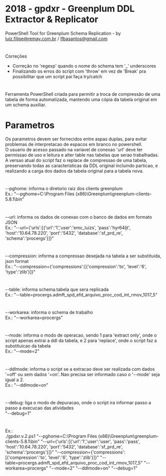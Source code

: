 # 2018 - gpdxr - Greenplum DDL Extractor & Replicator
PowerShell Tool for Greenplum Schema Replication - by luiz.filipe@remay.com.br / lfbasantos@gmail.com
#
Correções<br>
 - Correção no 'regexp' quando o nome do schema tem '_' underscores<br>
 - Finalizando os erros do script com 'throw' em vez de 'Break' pra possibilitar que um script pai faça try/catch<br>
#
Ferramenta PowerShell criada para permitir a troca de compressão de uma tabela de forma automatizada, mantendo uma cópia da tabela original em um schema auxiliar.
# Parametros
Os parametros devem ser fornecidos entre aspas duplas, para evitar problemas de interpretacao de espacos em branco no powershell.
<br>O usuario de acesso passado na variavel de conexao 'url' deve ter permissao de uso e leitura e alter table nas tabelas que serao trabalhadas.
<br>A versao atual do script faz o replace de compressao de uma tabela, preservando todas as caracteristicas da DDL original incluindo particao, e realizando a carga dos dados da tabela original para a tabela nova.
#
--pghome: informa o diretorio raiz dos clients greenplum
<br>Ex.: "--pghome=C:\Program Files (x86)\Greenplum\greenplum-clients-5.8.1\bin" 
#
--url: informa os dados de conexao com o banco de dados em formato JSON
<br>Ex.: "--url={'urls':[{'url':'1','user':'emc_luizs', 'pass':'hyr64ljt', 'host':'10.64.78.220', 'port':'5432', 'database':'sf_prd_re', 'schema':'procergs'}]}" 
#
--compression: informa a compressao desejada na tabela a ser substituida, json format
<br>Ex.: "--compression={'compressions':[{'compression':'to', 'level':'6', 'type':'zlib'}]}"
#
--table: informa schema.tabela que sera replicada
<br>Ex.: "--table=procergs.admft_spd_efd_arquivo_proc_cod_int_rmov_1017_5" 
#
--workarea: informa o schema de trabalho
<br>Ex.: "--workarea=procergs" 
#
--mode: informa o modo de operacao, sendo 1 para 'extract only', onde o script apenas extrai a ddl da tabela, e 2 para 'replace', onde o script faz a substituicao da tabela
<br>Ex.: "--mode=2" 
#
--ddlmode: informa o script se a extracao deve ser realizada com dados '=off' ou sem dados '=on'. Nao precisa ser informado caso o '--mode' seja igual a 2.
<br>Ex.: "--ddlmode=on" 
#
--debug: liga o modo de depuracao, onde o script ira informar passo a passo a execucao das atividades
<br>"--debug=1"
#
Ex.: 
<br>./gpdxr.v.2.ps1 "--pghome=C:\Program Files (x86)\Greenplum\greenplum-clients-5.8.1\bin" "--url={'urls':[{'url':'1','user':'user', 'pass':'pass', 'host':'10.64.78.220', 'port':'5432', 'database':'sf_prd_re', 'schema':'procergs'}]}" "--compression={'compressions':[{'compression':'to', 'level':'6', 'type':'zlib'}]}" "--table=procergs.admft_spd_efd_arquivo_proc_cod_int_rmov_1017_5" "--workarea=procergs" "--mode=2" "--ddlmode=on" "--debug=1" 
